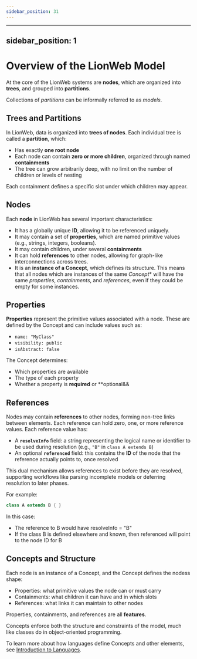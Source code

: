 ```yaml
---
sidebar_position: 31
---
```

---
sidebar_position: 1
---

# Overview of the LionWeb Model

At the core of the LionWeb systems are **nodes**, which are organized into **trees**, and grouped into **partitions**.

Collections of _partitions_ can be informally referred to as _models_.

## Trees and Partitions

In LionWeb, data is organized into **trees of nodes**. Each individual tree is called a **partition**, which:

- Has exactly **one root node**
- Each node can contain **zero or more children**, organized through named **containments**
- The tree can grow arbitrarily deep, with no limit on the number of children or levels of nesting

Each containment defines a specific slot under which children may appear.

## Nodes

Each **node** in LionWeb has several important characteristics:

- It has a globally unique **ID**, allowing it to be referenced uniquely.
- It may contain a set of **properties**, which are named primitive values (e.g., strings, integers, booleans).
- It may contain children, under several **containments**
- It can hold **references** to other nodes, allowing for graph-like interconnections across trees.
- It is an **instance of a Concept**, which defines its structure. This means that all nodes 
  which are instances of the same *Concept** will have the same *properties*, *containments*, and *references*, even if
  they could be empty for some instances.

## Properties

**Properties** represent the primitive values associated with a node. These are defined by the Concept and can include values such as:

- `name: "MyClass"`
- `visibility: public`
- `isAbstract: false`

The Concept determines:

- Which properties are available
- The type of each property
- Whether a property is **required** or **optional&&

## References

Nodes may contain **references** to other nodes, forming non-tree links between elements. Each reference can hold zero, one, or more reference values.
Each reference value has:

- A **`resolveInfo`** field: a string representing the logical name or identifier to be used during resolution (e.g., `"B"` in `class A extends B`)
- An optional **`referenced`** field: this contains the **ID** of the node that the reference actually points to, once resolved

This dual mechanism allows references to exist before they are resolved, supporting workflows like parsing incomplete models or deferring resolution to later phases.

For example:

```java
class A extends B { }
```

In this case:
* The reference to B would have resolveInfo = "B"
* If the class B is defined elsewhere and known, then referenced will point to the node ID for B

## Concepts and Structure

Each node is an instance of a Concept, and the Concept defines the nodess shape:
* Properties: what primitive values the node can or must carry
* Containments: what children it can have and in which slots
* References: what links it can maintain to other nodes

Properties, containments, and references are all **features**.

Concepts enforce both the structure and constraints of the model, much like classes do in object-oriented programming.

To learn more about how languages define Concepts and other elements, see [Introduction to Languages](./introduction-to-languages.md).